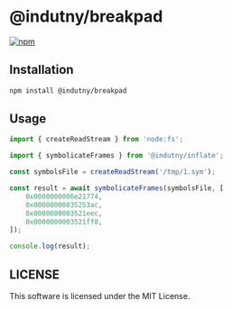 # @indutny/breakpad

[![npm](https://img.shields.io/npm/v/@indutny/breakpad)](https://www.npmjs.com/package/@indutny/breakpad)


## Installation

```sh
npm install @indutny/breakpad
```

## Usage

```js
import { createReadStream } from 'node:fs';

import { symbolicateFrames } from '@indutny/inflate';

const symbolsFile = createReadStream('/tmp/1.sym');

const result = await symbolicateFrames(symbolsFile, [
    0x0000000006e21774,
    0x00000000035253ac,
    0x0000000003521eec,
    0x0000000003521ff8,
]);

console.log(result);
```

## LICENSE

This software is licensed under the MIT License.
